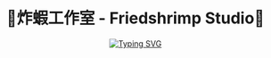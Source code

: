 <h1 align="center"><b>🍤炸蝦工作室 - Friedshrimp Studio🍤</b></h1>
<p align="center"><a href="https://git.io/typing-svg"><img src="https://readme-typing-svg.herokuapp.com?font=Fira+Code&duration=2000&pause=1000&color=FFFF00&center=true&vCenter=true&multiline=true&width=435&height=100&lines=%E6%AD%A1%E8%BF%8E%E5%85%89%E8%87%A8%E7%82%B8%E8%9D%A6%E5%B7%A5%E4%BD%9C%E5%AE%A4+-+Friedshrimp+Studio;%E6%AD%A4%E8%99%95%E5%84%B2%E5%AD%98%E4%BA%86%E6%89%80%E6%9C%89%E7%82%B8%E8%9D%A6%E5%B7%A5%E4%BD%9C%E5%AE%A4%E6%89%80%E9%96%8B%E7%99%BC%E7%9A%84%E5%90%84%E7%A8%AE%E7%A8%8B%E5%BC%8F" alt="Typing SVG" /></a></p>
